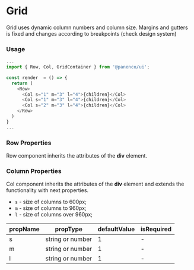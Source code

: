 # Grid

Grid uses dynamic column numbers and column size.
Margins and gutters is fixed and changes according to breakpoints (check design system)

### Usage

```js
...
import { Row, Col, GridContainer } from '@panenco/ui';

const render  = () => {
  return (
    <Row>
      <Col s="1" m="3" l="4">{children}</Col>
      <Col s="1" m="3" l="4">{children}</Col>
      <Col s="2" m="3" l="4">{children}</Col>
    </Row>
  )
}
...
```

<!-- STORY -->

### Row Properties

Row component inherits the attributes of the **div** element.

### Column Properties

Col component inherits the attributes of the **div** element and extends the functionality with next properties.

- `s` - size of columns to 600px;
- `m` - size of columns to 960px;
- `l` - size of columns over 960px;

| propName | propType         | defaultValue | isRequired |
| -------- | ---------------- | ------------ | ---------- |
| s        | string or number | 1            | -          |
| m        | string or number | 1            | -          |
| l        | string or number | 1            | -          |
